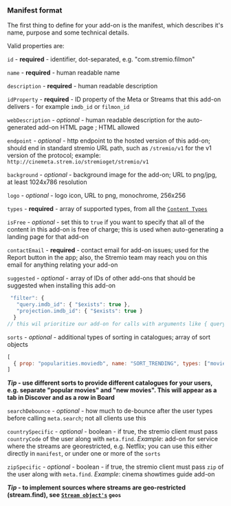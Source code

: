 ### Manifest format

The first thing to define for your add-on is the manifest, which describes it's name, purpose and some technical details.

Valid properties are:

``id`` - **required** - identifier, dot-separated, e.g. "com.stremio.filmon"

``name`` - **required** - human readable name

``description`` - **required** - human readable description

``idProperty`` - **required** - ID property of the Meta or Streams that this add-on delivers - for example ``imdb_id`` or ``filmon_id``

``webDescription`` - _optional_ - human readable description for the auto-generated add-on HTML page ; HTML allowed

``endpoint`` - _optional_ - http endpoint to the hosted version of this add-on; should end in standard stremio URL path, such as ``/stremio/v1`` for the v1 version of the protocol; example: ``http://cinemeta.strem.io/stremioget/stremio/v1``

``background`` - _optional_ - background image for the add-on; URL to png/jpg, at least 1024x786 resolution

``logo`` - _optional_ - logo icon, URL to png, monochrome, 256x256

``types`` - **required** - array of supported types, from all the [``Content Types``](/meta/content.types.md)

``isFree`` - _optional_ - set this to ``true`` if you want to specify that all of the content in this add-on is free of charge; this is used when auto-generating a landing page for that add-on

``contactEmail`` - **required** - contact email for add-on issues; used for the Report button in the app; also, the Stremio team may reach you on this email for anything relating your add-on

``suggested`` - _optional_ - array of IDs of other add-ons that should be suggested when installing this add-on

```javascript
 "filter": {
   "query.imdb_id": { "$exists": true },
   "projection.imdb_id": { "$exists": true }
  }
// this wil prioritize our add-on for calls with arguments like { query: { imdb_id: ... }  }
```

``sorts`` - _optional_ - additional types of sorting in catalogues; array of sort objects

```javascript
[
  { prop: "popularities.moviedb", name: "SORT_TRENDING", types: ["movie", "series"], noDiscoverTab: false, countrySpecific: false }
]
```

***Tip* - use different sorts to provide different catalogues for your users, e.g. separate "popular movies" and "new movies". This will appear as a tab in Discover and as a row in Board**

``searchDebounce`` - _optional_ - how much to de-bounce after the user types before calling ``meta.search``; not all clients use this

``countrySpecific`` - _optional_ - boolean - if true, the stremio client must pass ``countryCode`` of the user along with ``meta.find``. *Example*: add-on for service where the streams are georestricted, e.g. Netflix; you can use this either directly in ``manifest``, or under one or more of the ``sorts``

``zipSpecific`` - _optional_ - boolean - if true, the stremio client must pass ``zip`` of the user along with  ``meta.find``. *Example*: cinema showtimes guide add-on

***Tip* - to implement sources where streams are geo-restricted (stream.find), see [``Stream object's``](/stream/stream.response.md) `geos`**
